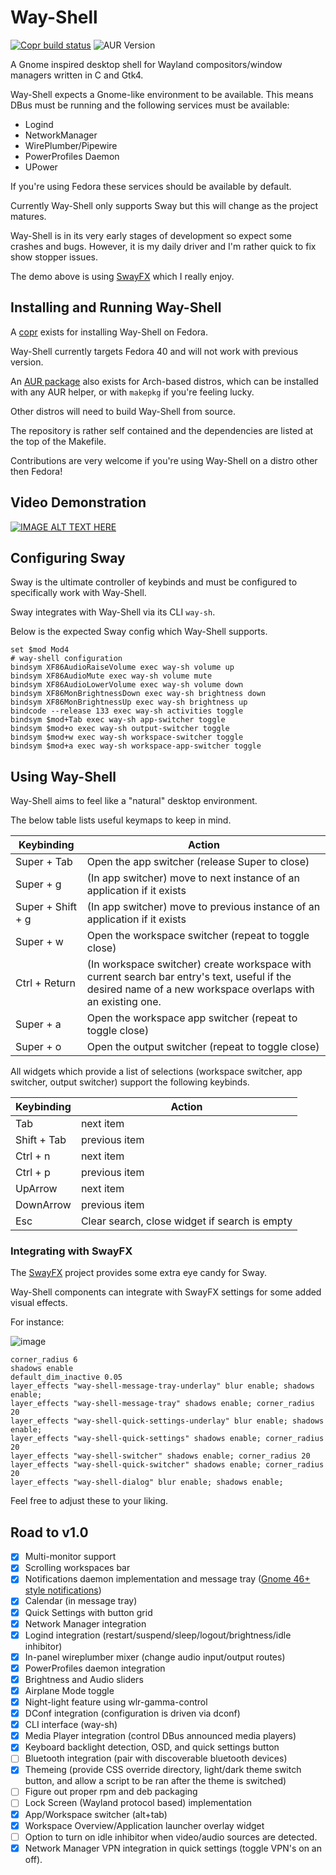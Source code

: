 # Way-Shell

[![Copr build status](https://copr.fedorainfracloud.org/coprs/ldelossa/Way-Shell/package/way-shell/status_image/last_build.png)](https://copr.fedorainfracloud.org/coprs/ldelossa/Way-Shell/package/way-shell/)
![AUR Version](https://img.shields.io/aur/version/way-shell)

A Gnome inspired desktop shell for Wayland compositors/window managers written
in C and Gtk4.

Way-Shell expects a Gnome-like environment to be available.
This means DBus must be running and the following services must be available:

- Logind
- NetworkManager
- WirePlumber/Pipewire
- PowerProfiles Daemon
- UPower

If you're using Fedora these services should be available by default.

Currently Way-Shell only supports Sway but this will change as the project
matures.

Way-Shell is in its very early stages of development so expect some crashes and
bugs. However, it is my daily driver and I'm rather quick to fix show stopper
issues.

The demo above is using [SwayFX](https://github.com/WillPower3309/swayfx) which I really enjoy.

## Installing and Running Way-Shell 

A [copr](https://copr.fedorainfracloud.org/coprs/ldelossa/Way-Shell/) exists for installing Way-Shell on Fedora. 

Way-Shell currently targets Fedora 40 and will not work with previous version. 

An [AUR package](https://aur.archlinux.org/packages/way-shell) also exists for Arch-based distros, which can be installed with any AUR helper, or with `makepkg` if you're feeling lucky.

Other distros will need to build Way-Shell from source. 

The repository is rather self contained and the dependencies are listed at the top of the Makefile.

Contributions are very welcome if you're using Way-Shell on a distro other then Fedora!

## Video Demonstration

[![IMAGE ALT TEXT HERE](https://img.youtube.com/vi/sOooD4Q3mYU/0.jpg)](https://www.youtube.com/watch?v=sOooD4Q3mYU)

## Configuring Sway

Sway is the ultimate controller of keybinds and must be configured to
specifically work with Way-Shell.

Sway integrates with Way-Shell via its CLI `way-sh`.

Below is the expected Sway config which Way-Shell supports.

```shell
set $mod Mod4
# way-shell configuration
bindsym XF86AudioRaiseVolume exec way-sh volume up
bindsym XF86AudioMute exec way-sh volume mute
bindsym XF86AudioLowerVolume exec way-sh volume down
bindsym XF86MonBrightnessDown exec way-sh brightness down
bindsym XF86MonBrightnessUp exec way-sh brightness up
bindcode --release 133 exec way-sh activities toggle
bindsym $mod+Tab exec way-sh app-switcher toggle
bindsym $mod+o exec way-sh output-switcher toggle
bindsym $mod+w exec way-sh workspace-switcher toggle
bindsym $mod+a exec way-sh workspace-app-switcher toggle
```

## Using Way-Shell

Way-Shell aims to feel like a "natural" desktop environment.

The below table lists useful keymaps to keep in mind.

| Keybinding | Action |
|------------|--------|
| Super + Tab | Open the app switcher (release Super to close) |
| Super + g  | (In app switcher) move to next instance of an application if it exists |
| Super + Shift + g  | (In app switcher) move to previous instance of an application if it exists |
| Super + w | Open the workspace switcher (repeat to toggle close) |
| Ctrl + Return | (In workspace switcher) create workspace with current search bar entry's text, useful if the desired name of a new workspace overlaps with an existing one. |
| Super + a | Open the workspace app switcher (repeat to toggle close) |
| Super + o | Open the output switcher (repeat to toggle close) |

All widgets which provide a list of selections (workspace switcher, app switcher, output switcher)
support the following keybinds.

| Keybinding | Action |
|------------|--------|
| Tab | next item |
| Shift + Tab  | previous item |
| Ctrl + n | next item |
| Ctrl + p  | previous item |
| UpArrow | next item |
| DownArrow  | previous item |
| Esc | Clear search, close widget if search is empty |

### Integrating with SwayFX

The [SwayFX](https://github.com/WillPower3309/swayfx) project provides some extra eye candy for Sway.

Way-Shell components can integrate with SwayFX settings for some added visual effects.

For instance:

![image](./contrib/images/swayfx-way-shell.png)

```
corner_radius 6
shadows enable
default_dim_inactive 0.05
layer_effects "way-shell-message-tray-underlay" blur enable; shadows enable;
layer_effects "way-shell-message-tray" shadows enable; corner_radius 20
layer_effects "way-shell-quick-settings-underlay" blur enable; shadows enable;
layer_effects "way-shell-quick-settings" shadows enable; corner_radius 20
layer_effects "way-shell-switcher" shadows enable; corner_radius 20
layer_effects "way-shell-quick-switcher" shadows enable; corner_radius 20
layer_effects "way-shell-dialog" blur enable; shadows enable;
```

Feel free to adjust these to your liking.

## Road to v1.0

- [x] Multi-monitor support
- [x] Scrolling workspaces bar
- [x] Notifications daemon implementation and message tray ([Gnome 46+ style notifications](https://blogs.gnome.org/shell-dev/2024/04/23/notifications-46-and-beyond/))
- [x] Calendar (in message tray)
- [x] Quick Settings with button grid
- [x] Network Manager integration
- [x] Logind integration (restart/suspend/sleep/logout/brightness/idle inhibitor)
- [x] In-panel wireplumber mixer (change audio input/output routes)
- [x] PowerProfiles daemon integration
- [x] Brightness and Audio sliders
- [x] Airplane Mode toggle
- [x] Night-light feature using wlr-gamma-control
- [x] DConf integration (configuration is driven via dconf)
- [x] CLI interface (way-sh)
- [x] Media Player integration (control DBus announced media players)
- [x] Keyboard backlight detection, OSD, and quick settings button
- [ ] Bluetooth integration (pair with discoverable bluetooth devices)
- [x] Themeing (provide CSS override directory, light/dark theme switch button, and allow a script to be ran after the theme is switched)
- [ ] Figure out proper rpm and deb packaging
- [ ] Lock Screen (Wayland protocol based) implementation
- [x] App/Workspace switcher (alt+tab)
- [x] Workspace Overview/Application launcher overlay widget
- [ ] Option to turn on idle inhibitor when video/audio sources are detected.
- [x] Network Manager VPN integration in quick settings (toggle VPN's on an off).
